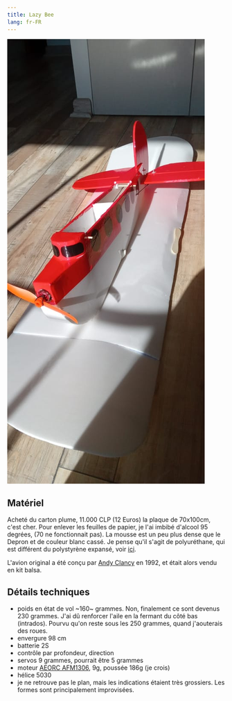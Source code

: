 ```yaml
---
title: Lazy Bee
lang: fr-FR
---
```


![](lazy-bee.jpg)


## Matériel

Acheté du carton plume, 11.000 CLP (12 Euros) la plaque de 70x100cm, c'est cher. Pour enlever les feuilles de papier, je l'ai imbibé d'alcool 95 degrées, (70 ne fonctionnait pas). La mousse est un peu plus dense que le Depron et de couleur blanc cassé. Je pense qu'il s'agit de polyuréthane, qui est différent du polystyrène expansé, voir [ici](https://www.milleetunefeuilles.fr/blog-1001-feuilles/4-questions-4-reponses-pour-tout-savoir-sur-le-carton-plume).

L'avion original a été conçu par [Andy Clancy](https://www.andyclancydesigns.com/) en 1992, et était alors vendu en kit balsa.

## Détails techniques

- poids en état de vol ~160~ grammes. Non, finalement ce sont devenus 230 grammes. J'ai dû renforcer l'aile en la fermant du côté bas (intrados). Pourvu qu'on reste sous les 250 grammes, quand j'aouterais des roues. 
- envergure 98 cm
- batterie 2S
- contrôle par profondeur, direction
- servos 9 grammes, pourrait être 5 grammes
- moteur [AEORC AFM1306](https://fr.aliexpress.com/item/32751100547.html), 9g, poussée 186g (je crois)
- hélice 5030
- je ne retrouve pas le plan, mais les indications étaient très grossiers. Les formes sont principalement improvisées.

